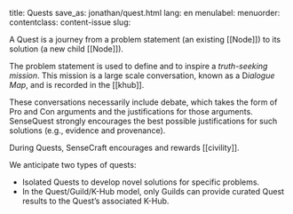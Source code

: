 title: Quests
save_as: jonathan/quest.html
lang: en
menulabel:
menuorder:
contentclass: content-issue
slug:

A Quest is a journey from a problem statement (an existing [[Node]]) to its solution (a new child [[Node]]). 

The problem statement is used to define and to inspire a _truth-seeking mission_. This mission is a large scale conversation, known as a D*ialogue Map*, and is recorded in the [[khub]].

These conversations necessarily include debate, which takes the form of Pro and Con arguments and the justifications for those arguments. SenseQuest strongly encourages the best possible justifications for such solutions (e.g., evidence and provenance).

During Quests, SenseCraft encourages and rewards [[civility]].

We anticipate two types of quests:

-   Isolated Quests to develop novel solutions for specific problems.
-   In the Quest/Guild/K-Hub model, only Guilds can provide curated Quest results to the Quest’s associated K-Hub.